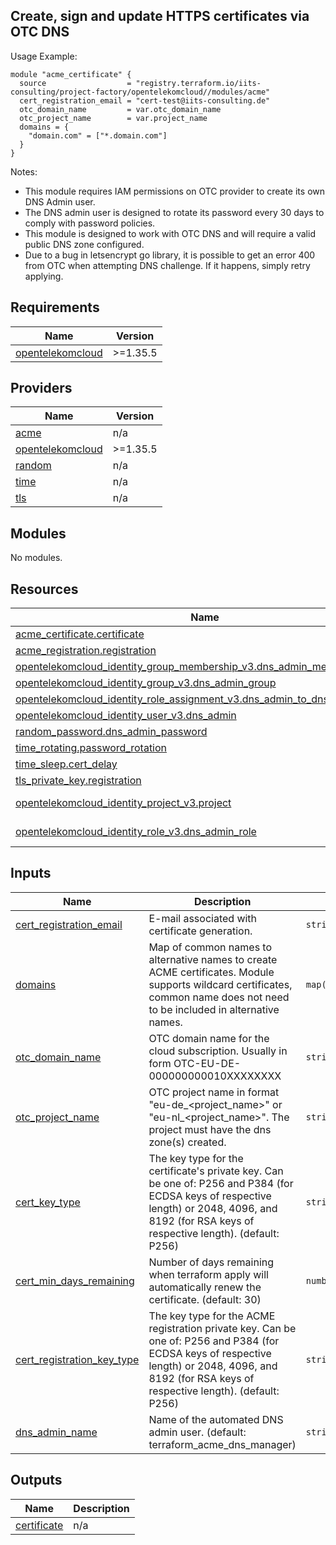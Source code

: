 ## Create, sign and update HTTPS certificates via OTC DNS

Usage Example:

```hcl
module "acme_certificate" {
  source                  = "registry.terraform.io/iits-consulting/project-factory/opentelekomcloud//modules/acme"
  cert_registration_email = "cert-test@iits-consulting.de"
  otc_domain_name         = var.otc_domain_name
  otc_project_name        = var.project_name
  domains = {
    "domain.com" = ["*.domain.com"]
  }
}
```

Notes:

- This module requires IAM permissions on OTC provider to create its own DNS Admin user.
- The DNS admin user is designed to rotate its password every 30 days to comply with password policies.
- This module is designed to work with OTC DNS and will require a valid public DNS zone configured.
- Due to a bug in letsencrypt go library, it is possible to get an error 400 from OTC when attempting DNS challenge. If it happens, simply retry applying.

<!-- BEGIN_TF_DOCS -->

## Requirements

| Name                                                                                          | Version  |
| --------------------------------------------------------------------------------------------- | -------- |
| <a name="requirement_opentelekomcloud"></a> [opentelekomcloud](#requirement_opentelekomcloud) | >=1.35.5 |

## Providers

| Name                                                                                    | Version  |
| --------------------------------------------------------------------------------------- | -------- |
| <a name="provider_acme"></a> [acme](#provider_acme)                                     | n/a      |
| <a name="provider_opentelekomcloud"></a> [opentelekomcloud](#provider_opentelekomcloud) | >=1.35.5 |
| <a name="provider_random"></a> [random](#provider_random)                               | n/a      |
| <a name="provider_time"></a> [time](#provider_time)                                     | n/a      |
| <a name="provider_tls"></a> [tls](#provider_tls)                                        | n/a      |

## Modules

No modules.

## Resources

| Name                                                                                                                                                                                                     | Type        |
| -------------------------------------------------------------------------------------------------------------------------------------------------------------------------------------------------------- | ----------- |
| [acme_certificate.certificate](https://registry.terraform.io/providers/vancluever/acme/latest/docs/resources/certificate)                                                                                | resource    |
| [acme_registration.registration](https://registry.terraform.io/providers/vancluever/acme/latest/docs/resources/registration)                                                                             | resource    |
| [opentelekomcloud_identity_group_membership_v3.dns_admin_membership](https://registry.terraform.io/providers/opentelekomcloud/opentelekomcloud/latest/docs/resources/identity_group_membership_v3)       | resource    |
| [opentelekomcloud_identity_group_v3.dns_admin_group](https://registry.terraform.io/providers/opentelekomcloud/opentelekomcloud/latest/docs/resources/identity_group_v3)                                  | resource    |
| [opentelekomcloud_identity_role_assignment_v3.dns_admin_to_dns_admin_group](https://registry.terraform.io/providers/opentelekomcloud/opentelekomcloud/latest/docs/resources/identity_role_assignment_v3) | resource    |
| [opentelekomcloud_identity_user_v3.dns_admin](https://registry.terraform.io/providers/opentelekomcloud/opentelekomcloud/latest/docs/resources/identity_user_v3)                                          | resource    |
| [random_password.dns_admin_password](https://registry.terraform.io/providers/hashicorp/random/latest/docs/resources/password)                                                                            | resource    |
| [time_rotating.password_rotation](https://registry.terraform.io/providers/hashicorp/time/latest/docs/resources/rotating)                                                                                 | resource    |
| [time_sleep.cert_delay](https://registry.terraform.io/providers/hashicorp/time/latest/docs/resources/sleep)                                                                                              | resource    |
| [tls_private_key.registration](https://registry.terraform.io/providers/hashicorp/tls/latest/docs/resources/private_key)                                                                                  | resource    |
| [opentelekomcloud_identity_project_v3.project](https://registry.terraform.io/providers/opentelekomcloud/opentelekomcloud/latest/docs/data-sources/identity_project_v3)                                   | data source |
| [opentelekomcloud_identity_role_v3.dns_admin_role](https://registry.terraform.io/providers/opentelekomcloud/opentelekomcloud/latest/docs/data-sources/identity_role_v3)                                  | data source |

## Inputs

| Name                                                                                                            | Description                                                                                                                                                                                         | Type                | Default                        | Required |
| --------------------------------------------------------------------------------------------------------------- | --------------------------------------------------------------------------------------------------------------------------------------------------------------------------------------------------- | ------------------- | ------------------------------ | :------: |
| <a name="input_cert_registration_email"></a> [cert_registration_email](#input_cert_registration_email)          | E-mail associated with certificate generation.                                                                                                                                                      | `string`            | n/a                            |   yes    |
| <a name="input_domains"></a> [domains](#input_domains)                                                          | Map of common names to alternative names to create ACME certificates. Module supports wildcard certificates, common name does not need to be included in alternative names.                         | `map(list(string))` | n/a                            |   yes    |
| <a name="input_otc_domain_name"></a> [otc_domain_name](#input_otc_domain_name)                                  | OTC domain name for the cloud subscription. Usually in form OTC-EU-DE-000000000010XXXXXXXX                                                                                                          | `string`            | n/a                            |   yes    |
| <a name="input_otc_project_name"></a> [otc_project_name](#input_otc_project_name)                               | OTC project name in format "eu-de\_<project_name>" or "eu-nl\_<project_name>". The project must have the dns zone(s) created.                                                                       | `string`            | n/a                            |   yes    |
| <a name="input_cert_key_type"></a> [cert_key_type](#input_cert_key_type)                                        | The key type for the certificate's private key. Can be one of: P256 and P384 (for ECDSA keys of respective length) or 2048, 4096, and 8192 (for RSA keys of respective length). (default: P256)     | `string`            | `"P256"`                       |    no    |
| <a name="input_cert_min_days_remaining"></a> [cert_min_days_remaining](#input_cert_min_days_remaining)          | Number of days remaining when terraform apply will automatically renew the certificate. (default: 30)                                                                                               | `number`            | `30`                           |    no    |
| <a name="input_cert_registration_key_type"></a> [cert_registration_key_type](#input_cert_registration_key_type) | The key type for the ACME registration private key. Can be one of: P256 and P384 (for ECDSA keys of respective length) or 2048, 4096, and 8192 (for RSA keys of respective length). (default: P256) | `string`            | `"P256"`                       |    no    |
| <a name="input_dns_admin_name"></a> [dns_admin_name](#input_dns_admin_name)                                     | Name of the automated DNS admin user. (default: terraform_acme_dns_manager)                                                                                                                         | `string`            | `"terraform_acme_dns_manager"` |    no    |

## Outputs

| Name                                                                 | Description |
| -------------------------------------------------------------------- | ----------- |
| <a name="output_certificate"></a> [certificate](#output_certificate) | n/a         |

<!-- END_TF_DOCS -->
